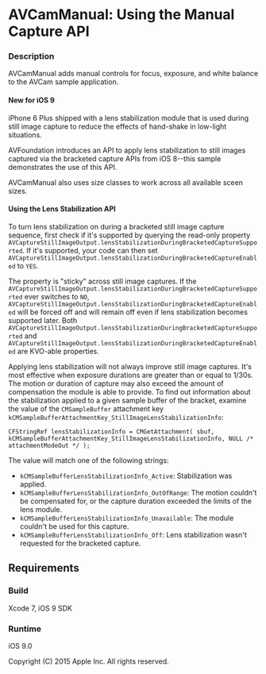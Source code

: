 # AVCamManual: Using the Manual Capture API

### Description
AVCamManual adds manual controls for focus, exposure, and white balance to the AVCam sample application.

#### New for iOS 9
iPhone 6 Plus shipped with a lens stabilization module that is used during still image capture to reduce the effects of hand-shake in low-light situations.  

AVFoundation introduces an API to apply lens stabilization to still images captured via the bracketed capture APIs from iOS 8--this sample demonstrates the use of this API.

AVCamManual also uses size classes to work across all available sceen sizes.

#### Using the Lens Stabilization API
To turn lens stabilization on during a bracketed still image capture sequence, first check if it's supported by querying the read-only property `AVCaptureStillImageOutput.lensStabilizationDuringBracketedCaptureSupported`.  If it's supported, your code can then set `AVCaptureStillImageOutput.lensStabilizationDuringBracketedCaptureEnabled` to `YES`.

The property is "sticky" across still image captures.  If the `AVCaptureStillImageOutput.lensStabilizationDuringBracketedCaptureSupported` ever switches to `NO`, `AVCaptureStillImageOutput.lensStabilizationDuringBracketedCaptureEnabled` will be forced off and will remain off even if lens stabilization becomes supported later.  Both `AVCaptureStillImageOutput.lensStabilizationDuringBracketedCaptureSupported` and `AVCaptureStillImageOutput.lensStabilizationDuringBracketedCaptureEnabled` are KVO-able properties.

Applying lens stabilization will not always improve still image captures.  It's most effective when exposure durations are greater than or equal to 1/30s.  The motion or duration of capture may also exceed the amount of compensation the module is able to provide. To find out information about the stabilization applied to a given sample buffer of the bracket, examine the value of the `CMSampleBuffer` attachment key `kCMSampleBufferAttachmentKey_StillImageLensStabilizationInfo`:

	CFStringRef lensStabilizationInfo = CMGetAttachment( sbuf, kCMSampleBufferAttachmentKey_StillImageLensStabilizationInfo, NULL /* attachmentModeOut */ );

The value will match one of the following strings:

- `kCMSampleBufferLensStabilizationInfo_Active`: Stabilization was applied.
- `kCMSampleBufferLensStabilizationInfo_OutOfRange`: The motion couldn't be compensated for, or the capture duration exceeded the limits of the lens module.
- `kCMSampleBufferLensStabilizationInfo_Unavailable`: The module couldn't be used for this capture.
- `kCMSampleBufferLensStabilizationInfo_Off`: Lens stabilization wasn't requested for the bracketed capture.


## Requirements

### Build

Xcode 7, iOS 9 SDK

### Runtime

iOS 9.0

Copyright (C) 2015 Apple Inc. All rights reserved.
